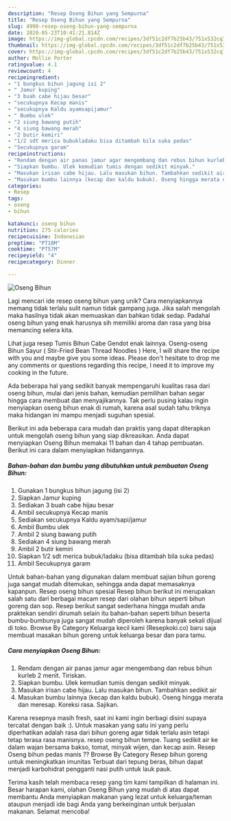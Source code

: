 ```yaml
---
description: "Resep Oseng Bihun yang Sempurna"
title: "Resep Oseng Bihun yang Sempurna"
slug: 4990-resep-oseng-bihun-yang-sempurna
date: 2020-05-23T10:41:21.814Z
image: https://img-global.cpcdn.com/recipes/3df51c2df7b25b43/751x532cq70/oseng-bihun-foto-resep-utama.jpg
thumbnail: https://img-global.cpcdn.com/recipes/3df51c2df7b25b43/751x532cq70/oseng-bihun-foto-resep-utama.jpg
cover: https://img-global.cpcdn.com/recipes/3df51c2df7b25b43/751x532cq70/oseng-bihun-foto-resep-utama.jpg
author: Mollie Porter
ratingvalue: 4.1
reviewcount: 4
recipeingredient:
- "1 bungkus bihun jagung isi 2"
- " Jamur kuping"
- "3 buah cabe hijau besar"
- "secukupnya Kecap manis"
- "secukupnya Kaldu ayamsapijamur"
- " Bumbu ulek"
- "2 siung bawang putih"
- "4 siung bawang merah"
- "2 butir kemiri"
- "1/2 sdt merica bubukladaku bisa ditambah bila suka pedas"
- "Secukupnya garam"
recipeinstructions:
- "Rendam dengan air panas jamur agar mengembang dan rebus bihun kurleb 2 menit. Tiriskan."
- "Siapkan bumbu. Ulek kemudian tumis dengan sedikit minyak."
- "Masukan irisan cabe hijau. Lalu masukan bihun. Tambahkan sedikit air"
- "Masukan bumbu lainnya (kecap dan kaldu bubuk). Oseng hingga merata dan meresap. Koreksi rasa. Sajikan."
categories:
- Resep
tags:
- oseng
- bihun

katakunci: oseng bihun 
nutrition: 275 calories
recipecuisine: Indonesian
preptime: "PT18M"
cooktime: "PT57M"
recipeyield: "4"
recipecategory: Dinner

---
```



![Oseng Bihun](https://img-global.cpcdn.com/recipes/3df51c2df7b25b43/751x532cq70/oseng-bihun-foto-resep-utama.jpg)

Lagi mencari ide resep oseng bihun yang unik? Cara menyiapkannya memang tidak terlalu sulit namun tidak gampang juga. Jika salah mengolah maka hasilnya tidak akan memuaskan dan bahkan tidak sedap. Padahal oseng bihun yang enak harusnya sih memiliki aroma dan rasa yang bisa memancing selera kita.

Lihat juga resep Tumis Bihun Cabe Gendot enak lainnya. Oseng-oseng Bihun Sayur ( Stir-Fried Bean Thread Noodles ) Here, I will share the recipe with you and maybe give you some ideas. Please don&#39;t hesitate to drop me any comments or questions regarding this recipe, I need it to improve my cooking in the future.

Ada beberapa hal yang sedikit banyak mempengaruhi kualitas rasa dari oseng bihun, mulai dari jenis bahan, kemudian pemilihan bahan segar hingga cara membuat dan menyajikannya. Tak perlu pusing kalau ingin menyiapkan oseng bihun enak di rumah, karena asal sudah tahu triknya maka hidangan ini mampu menjadi suguhan spesial.


Berikut ini ada beberapa cara mudah dan praktis yang dapat diterapkan untuk mengolah oseng bihun yang siap dikreasikan. Anda dapat menyiapkan Oseng Bihun memakai 11 bahan dan 4 tahap pembuatan. Berikut ini cara dalam menyiapkan hidangannya.

<!--inarticleads1-->

##### Bahan-bahan dan bumbu yang dibutuhkan untuk pembuatan Oseng Bihun:

1. Gunakan 1 bungkus bihun jagung (isi 2)
1. Siapkan  Jamur kuping
1. Sediakan 3 buah cabe hijau besar
1. Ambil secukupnya Kecap manis
1. Sediakan secukupnya Kaldu ayam/sapi/jamur
1. Ambil  Bumbu ulek
1. Ambil 2 siung bawang putih
1. Sediakan 4 siung bawang merah
1. Ambil 2 butir kemiri
1. Siapkan 1/2 sdt merica bubuk/ladaku (bisa ditambah bila suka pedas)
1. Ambil Secukupnya garam


Untuk bahan-bahan yang digunakan dalam membuat sajian bihun goreng juga sangat mudah ditemukan, sehingga anda dapat memasaknya kapanpun. Resep oseng bihun spesial Resep bihun berikut ini merupakan salah satu dari berbagai macam resep dari olahan bihun seperti bihun goreng dan sop. Resep berikut sangat sederhana hingga mudah anda praktekan sendiri dirumah selain itu bahan-bahan seperti bihun beserta bumbu-bumbunya juga sangat mudah diperoleh karena banyak sekali dijual di toko. Browse By Category Keluarga kecil kami (Resepkoki.co) baru saja membuat masakan bihun goreng untuk keluarga besar dan para tamu. 

<!--inarticleads2-->

##### Cara menyiapkan Oseng Bihun:

1. Rendam dengan air panas jamur agar mengembang dan rebus bihun kurleb 2 menit. Tiriskan.
1. Siapkan bumbu. Ulek kemudian tumis dengan sedikit minyak.
1. Masukan irisan cabe hijau. Lalu masukan bihun. Tambahkan sedikit air
1. Masukan bumbu lainnya (kecap dan kaldu bubuk). Oseng hingga merata dan meresap. Koreksi rasa. Sajikan.


Karena resepnya masih fresh, saat ini kami ingin berbagi disini supaya tercatat dengan baik :). Untuk masakan yang satu ini yang perlu diperhatikan adalah rasa dari bihun goreng agar tidak terlalu asin tetapi tetap terasa rasa manisnya. resep oseng bihun tempe. Tuang sedikit air ke dalam wajan bersama bakso, tomat, minyak wijen, dan kecap asin. Resep Oseng bihun pedas manis ?? Browse By Category Resep bihun goreng untuk meningkatkan imunitas Terbuat dari tepung beras, bihun dapat menjadi karbohidrat pengganti nasi putih untuk lauk pauk. 

Terima kasih telah membaca resep yang tim kami tampilkan di halaman ini. Besar harapan kami, olahan Oseng Bihun yang mudah di atas dapat membantu Anda menyiapkan makanan yang lezat untuk keluarga/teman ataupun menjadi ide bagi Anda yang berkeinginan untuk berjualan makanan. Selamat mencoba!
